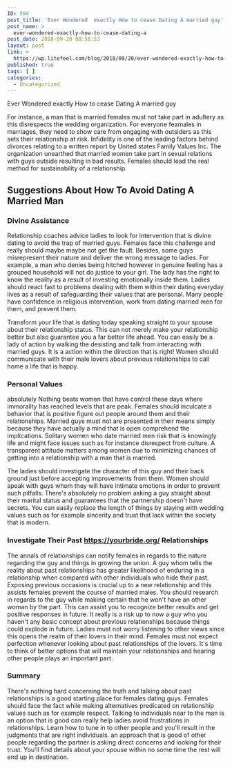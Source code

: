 ```yaml
---
ID: 594
post_title: 'Ever Wondered  exactly How to cease Dating A married guy'
post_name: >
  ever-wondered-exactly-how-to-cease-dating-a
post_date: 2018-09-20 00:56:53
layout: post
link: >
  https://wp.litefeel.com/blog/2018/09/20/ever-wondered-exactly-how-to-cease-dating-a/
published: true
tags: [ ]
categories:
  - Uncategorized
---
```

Ever Wondered  exactly How to cease Dating A married guy <p>For instance, a man that is married females must not take part in adultery as  this disrespects the wedding organization. For everyone feamales in marriages, they need to show care from engaging with outsiders as  this sets their relationship at risk. Infidelity is one of the leading factors behind divorces relating to a written report by United states Family Values Inc. The organization unearthed that married women take part in sexual relations with guys outside resulting in bad results.<!--more--> Females should lead the real method for sustainability of a relationship.</p> <h2>Suggestions About How To Avoid Dating A Married Man</h2> <h3>Divine Assistance</h3> <p>Relationship coaches advice ladies to look for intervention that is divine dating to avoid the trap of married guys. Females face this challenge and really should maybe maybe not get the fault. Besides, some guys misrepresent their nature and deliver the wrong message to ladies. For example, a man who denies being hitched however in genuine feeling has  a grouped household will not do justice to your girl. The lady has the right to know the reality as a result of investing emotionally inside them. Ladies should react fast to problems dealing with them within their dating everyday lives as a result of safeguarding their values that are personal. Many people have confidence in religious intervention, work from dating married men for them, and prevent them.</p> <p>Transform your life that is dating today speaking straight to your spouse about their relationship status. This can not merely make  your relationship better but also guarantee you a far better life ahead. You can easily be a lady of action by walking the desisting and talk from interacting with married guys. It is a action within the direction that is right! Women should communicate with their male lovers about previous relationships to call home a life that is happy.</p> <h3>Personal Values</h3> <p>  absolutely Nothing beats women that have control these days where immorality has reached levels that are peak. Females should inculcate a behavior that is positive figure out people around them and their relationships. Married guys must not are presented in their means simply because they have actually a mind that is open comprehend  the implications. Solitary women who date married men risk that is knowingly life and might face issues such as for instance disrespect from culture. A transparent attitude matters among women due to minimizing chances of getting into a relationship with  a man that is married.</p> <p>The ladies should investigate the character of this guy and their back ground just before accepting improvements from them. Women should speak with guys whom they will have intimate emotions in order to prevent such pitfalls. There's absolutely no problem asking a guy straight about their marital status and guarantees that the partnership doesn't have secrets. You can easily replace the length of things by staying with wedding values such as for example sincerity and trust that lack within the society that is modern.</p> <h3>Investigate Their Past <a href="http://yourbride.org/">https://yourbride.org/</a> Relationships</h3> <p>The annals of relationships can notify females in regards to the nature regarding the guy and things in growing the union. A guy whom tells the reality about past relationships has greater likelihood of enduring in a relationship when compared with other individuals who hide their past. Exposing previous occasions is crucial up to  a new relationship and this assists females prevent the course of married males. You should research in regards to the guy while making certain that he won't have an other woman by  the part. This can assist you to recognize better results and get positive responses in  future. It really is a risk up to now a guy who  you haven't any basic concept about previous relationships because things could explode in  future. Ladies must not worry listening to other views since  this opens the  realm of their lovers in their mind. Females must not expect perfection whenever looking about past relationships of the lovers. It's time to think of better options that will maintain your relationships and hearing other people plays an important part.</p> <h3>Summary</h3> <p>There's nothing hard concerning the truth and talking about past relationships is  a good starting place for females dating guys. Females should face the fact while making alternatives predicated on relationship values such as for example respect. Talking to individuals near to the man is  an option that is good can really help ladies avoid frustrations in relationships. Learn how to tune in to other people and you'll result in the judgments that are right individuals. an approach that is good of other people regarding the partner is asking direct concerns and looking for their trust. You'll find details about your spouse within no  some time the rest will end up in destination.</p>